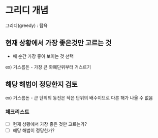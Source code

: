 # 그리디 개념

그리디(greedy) : 탐욕

## 현재 상황에서 가장 좋은것만 고르는 것 
- 매 순간 가장 좋아 보이는 것 선택

ex) 거스름돈 - 가장 큰 화폐단위부터 거스르기


## 해당 해법이 정당한지 검토 
ex) 거스름돈 - 큰 단위의 동전은 작은 단위의 배수이므로 다른 해가 나올 수 없음


### 체크리스트
- [ ] 현재 상황에서 가장 좋은 것만 고르는가? 
- [ ] 해당 해법이 정당한가? 
